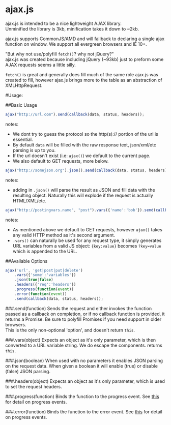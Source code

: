 ajax.js
===========

ajax.js is intended to be a nice lightweight AJAX library.  
Unminified the library is 3kb, minification takes it down to ~2kb.

ajax.js supports CommonJS/AMD and will fallback to declaring a single ajax function on window.
We support all evergreen browsers and IE 10+.

"But why not use/polyfill `fetch()`? why not jQuery?"  
ajax.js was created because including jQuery (~93kb) just to preform some AJAX requests seems a little silly.

`fetch()` is great and generally does fill much of the same role ajax.js was created to fill, however ajax.js brings more to the table as an abstraction of XMLHttpRequest.

#Usage:

##Basic Usage

```javascript
ajax("http://url.com").send(callback(data, status, headers));
```
notes: 

- We dont try to guess the protocol so the http(s):// portion of the url is essential.
- By default `data` will be filled with the raw response text, json/xml/etc parsing is up to you.
- If the url doesn't exist (i.e: `ajax()`) we default to the current page.
- We also default to GET requests, more below.

```javascript
ajax("http://somejson.org").json().send(callback(data, status, headers));
```
notes:

- adding in `.json()` will parse the result as JSON and fill data with the resulting object. Naturally this will explode if the request is actually HTML/XML/etc.

```javascript
ajax("http://postingvars.name", "post").vars({'name':'bob'}).send(callback(data, status, headers));
```
notes: 

- As mentioned above we default to GET requests, however `ajax()` takes any valid HTTP method as it's second argument.
- `.vars()` can naturally be used for any request type, it simply generates URL variables from a valid JS object: `{key:value}` becomes `?key=value` which is appended to the URL.



##Available Options

```javascript
ajax('url', 'get|post|put|delete')
	.vars({'some':'variables'})
	.json(true|false)
	.headers({'req':'headers'})
	.progress(function(event))
	.error(function(event))
	.send(callback(data, status, headers));
```

###.send(function)
Sends the request and either invokes the function passed as a callback on completion, or if no callback function is provided, it returns a Promise. Be sure to polyfill Promises if you need support in older browsers.  
This is the only non-optional 'option', and doesn't return `this`.

###.vars(object)
Expects an object as it's only parameter, which is then converted to a URL variable string. We do escape the components.
returns `this`.

###.json(boolean)
When used with no parameters it enables JSON parsing on the request data. When given a boolean it will enable (true) or disable (false) JSON parsing.

###.headers(object)
Expects an object as it's only parameter, which is used to set the request headers.

###.progress(function)
Binds the function to the progress event. See [this](https://developer.mozilla.org/en-US/docs/Web/API/ProgressEvent) for detail on progress events.

###.error(function)
Binds the function to the error event. See [this](https://developer.mozilla.org/en-US/docs/Web/API/ProgressEvent) for detail on progress events.
